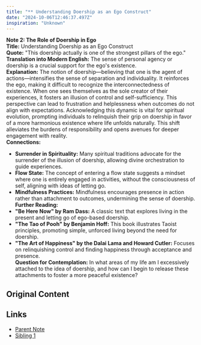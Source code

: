 ```yaml
---
title: "** Understanding Doership as an Ego Construct"
date: "2024-10-06T12:46:37.497Z"
inspiration: "Unknown"
---
```


**Note 2: The Role of Doership in Ego**  
**Title:** Understanding Doership as an Ego Construct  
**Quote:** "This doership actually is one of the strongest pillars of the ego."  
**Translation into Modern English:** The sense of personal agency or doership is a crucial support for the ego's existence.  
**Explanation:** The notion of doership—believing that one is the agent of actions—intensifies the sense of separation and individuality. It reinforces the ego, making it difficult to recognize the interconnectedness of existence. When one sees themselves as the sole creator of their experiences, it fosters an illusion of control and self-sufficiency. This perspective can lead to frustration and helplessness when outcomes do not align with expectations. Acknowledging this dynamic is vital for spiritual evolution, prompting individuals to relinquish their grip on doership in favor of a more harmonious existence where life unfolds naturally. This shift alleviates the burdens of responsibility and opens avenues for deeper engagement with reality.  
**Connections:**  
- **Surrender in Spirituality:** Many spiritual traditions advocate for the surrender of the illusion of doership, allowing divine orchestration to guide experiences.  
- **Flow State:** The concept of entering a flow state suggests a mindset where one is entirely engaged in activities, without the consciousness of self, aligning with ideas of letting go.  
- **Mindfulness Practices:** Mindfulness encourages presence in action rather than attachment to outcomes, undermining the sense of doership.  
**Further Reading:**  
- **"Be Here Now" by Ram Dass:** A classic text that explores living in the present and letting go of ego-based doership.  
- **"The Tao of Pooh" by Benjamin Hoff:** This book illustrates Taoist principles, promoting simple, unforced living beyond the need for doership.  
- **"The Art of Happiness" by the Dalai Lama and Howard Cutler:** Focuses on relinquishing control and finding happiness through acceptance and presence.  
**Question for Contemplation:** In what areas of my life am I excessively attached to the idea of doership, and how can I begin to release these attachments to foster a more peaceful existence?

## Original Content



## Links

- [Parent Note](/parent-note.md)
- [Sibling 1](/zettel1.md)
